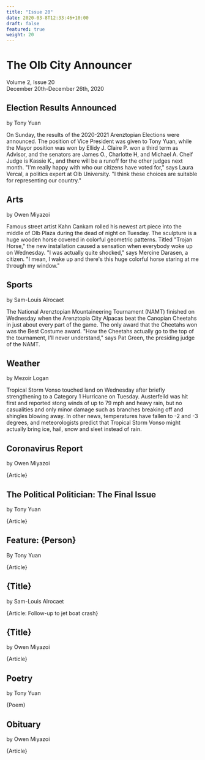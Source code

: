 ```yaml
---
title: "Issue 20"
date: 2020-03-8T12:33:46+10:00
draft: false
featured: true
weight: 20
---
```


# The Olb City Announcer
Volume 2, Issue 20    
December 20th-December 26th, 2020

## Election Results Announced
by Tony Yuan

On Sunday, the results of the 2020-2021 Arenztopian Elections were announced. The position of Vice President was given to Tony Yuan, while the Mayor position was won by Ellidy J. Claire P. won a third term as Advisor, and the senators are James O., Charlotte H, and Michael A. Cheif Judge is Kassie K., and there will be a runoff for the other judges next month. "I'm really happy with who our citizens have voted for," says Laura Vercal, a politics expert at Olb University. "I think these choices are suitable for representing our country."

## Arts
by Owen Miyazoi

Famous street artist Kahn Cankam rolled his newest art piece into the middle of Olb Plaza during the dead of night on Tuesday. The sculpture is a huge wooden horse covered in colorful geometric patterns. Titled "Trojan Horse," the new installation caused a sensation when everybody woke up on Wednesday. "I was actually quite shocked," says Mercine Darasen, a citizen. "I mean, I wake up and there's this huge colorful horse staring at me through my window." 

## Sports
by Sam-Louis Alrocaet

The National Arenztopian Mountaineering Tournament (NAMT) finished on Wednesday when the Arenztopia City Alpacas beat the Canopian Cheetahs in just about every part of the game. The only award that the Cheetahs won was the Best Costume award. "How the Cheetahs actually go to the top of the tournament, I'll never understand," says Pat Green, the presiding judge of the NAMT.

## Weather
by Mezoir Logan 

Tropical Storm Vonso touched land on Wednesday after briefly strengthening to a Category 1 Hurricane on Tuesday. Austerfeild was hit first and reported stong winds of up to 79 mph and heavy rain, but no casualities and only minor damage such as branches breaking off and shingles blowing away. In other news, temperatures have fallen to -2 and -3 degrees, and meteorologists predict that Tropical Storm Vonso might actually bring ice, hail, snow and sleet instead of rain.

## Coronavirus Report
by Owen Miyazoi

{Article}

## The Political Politician: The Final Issue
by Tony Yuan

{Article}

## Feature: {Person}
By Tony Yuan

{Article}

## {Title}
by Sam-Louis Alrocaet

{Article: Follow-up to jet boat crash}

## {Title}
by Owen Miyazoi

{Article}

## Poetry 
by Tony Yuan

{Poem}

## Obituary
by Owen Miyazoi

{Article}
